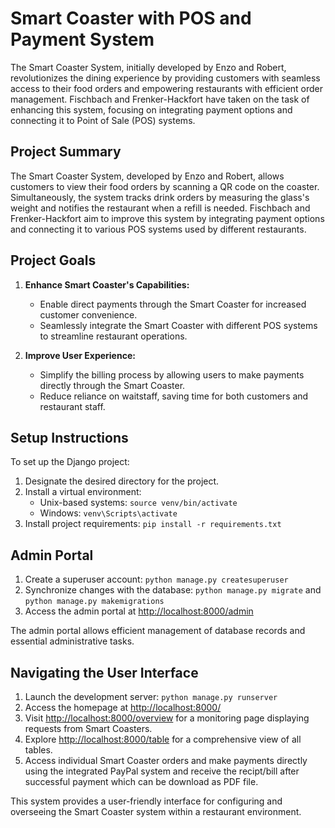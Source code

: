 # Smart Coaster with POS and Payment System

The Smart Coaster System, initially developed by Enzo and Robert, revolutionizes the dining experience by providing customers with seamless access to their food orders and empowering restaurants with efficient order management. Fischbach and Frenker-Hackfort have taken on the task of enhancing this system, focusing on integrating payment options and connecting it to Point of Sale (POS) systems.

## Project Summary

The Smart Coaster System, developed by Enzo and Robert, allows customers to view their food orders by scanning a QR code on the coaster. Simultaneously, the system tracks drink orders by measuring the glass's weight and notifies the restaurant when a refill is needed. Fischbach and Frenker-Hackfort aim to improve this system by integrating payment options and connecting it to various POS systems used by different restaurants.

## Project Goals

1. **Enhance Smart Coaster's Capabilities:**
   - Enable direct payments through the Smart Coaster for increased customer convenience.
   - Seamlessly integrate the Smart Coaster with different POS systems to streamline restaurant operations.

2. **Improve User Experience:**
   - Simplify the billing process by allowing users to make payments directly through the Smart Coaster.
   - Reduce reliance on waitstaff, saving time for both customers and restaurant staff.

## Setup Instructions

To set up the Django project:

1. Designate the desired directory for the project.
2. Install a virtual environment:
   - Unix-based systems: ```source venv/bin/activate```
   - Windows: ```venv\Scripts\activate```
3. Install project requirements: ```pip install -r requirements.txt```

## Admin Portal

1. Create a superuser account: ```python manage.py createsuperuser```
2. Synchronize changes with the database: ```python manage.py migrate``` and ```python manage.py makemigrations```
3. Access the admin portal at [http://localhost:8000/admin](http://localhost:8000/admin)

The admin portal allows efficient management of database records and essential administrative tasks.

## Navigating the User Interface

1. Launch the development server: ```python manage.py runserver```
2. Access the homepage at [http://localhost:8000/](http://localhost:8000/)
3. Visit [http://localhost:8000/overview](http://localhost:8000/overview) for a monitoring page displaying requests from Smart Coasters.
4. Explore [http://localhost:8000/table](http://localhost:8000/table) for a comprehensive view of all tables.
5. Access individual Smart Coaster orders and make payments directly using the integrated PayPal system and receive the recipt/bill after successful payment which can be download as PDF file.

This system provides a user-friendly interface for configuring and overseeing the Smart Coaster system within a restaurant environment.

